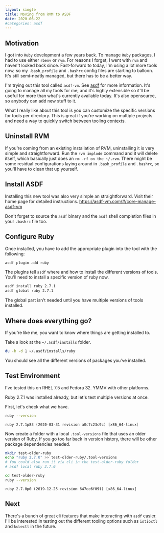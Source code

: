 ```yaml
---
layout: single
title: Moving from RVM to ASDF
date: 2020-06-22
#categories: asdf
---
```


## Motivation
I got into `Ruby` development a few years back.  To manage `Ruby` packages, I had to use either `rbenv` or `rvm`.  For reasons I forget, I went with `rvm` and haven't looked back since.  Fast-forward to today, I'm using a lot more tools now, so my `.bash_profile` and `.bashrc` config files are starting to balloon.  It's still semi-neatly managed, but there has to be a better way.

I'm trying out this tool called `asdf-vm`.  See [asdf](https://asdf-vm.com/) for more information.  It's going to manage all my tools for me, and it's highly extensible so it'll be useful for more than what's currently available today.  It's also opensource, so anybody can add new stuff to it.

What I really like about this tool is you can customize the specific versions for tools per directory.  This is great if you're working on multiple projects and need a way to quickly switch between tooling contexts.


## Uninstall RVM
If you're coming from an existing installation of RVM, uninstalling it is very simple and straightforward.  Run the `rvm implode` command and it will delete itself, which basically just does an `rm -rf on the ~/.rvm`.  There might be some residual configurations laying around in `.bash_profile` and `.bashrc`, so you'll have to clean that up yourself.  

## Install ASDF
Installing this new tool was also very simple an straightforward.  Visit their home page for detailed instructions.  https://asdf-vm.com/#/core-manage-asdf-vm

Don't forget to source the `asdf` binary and the `asdf` shell completion files in your `.bashrc` file too.


## Configure Ruby

Once installed, you have to add the appropriate plugin into the tool with the following:

```bash
asdf plugin add ruby
```  

The plugins tell `asdf` where and how to install the different versions of tools.  You'll need to install a specific version of ruby now.

```bash
asdf install ruby 2.7.1
asdf global ruby 2.7.1
```
The global part isn't needed until you have multiple versions of tools installed.

## Where does everything go?

If you're like me, you want to know where things are getting installed to.  

Take a look at the `~/.asdf/installs` folder.  

```bash
du -h -d 1 ~/.asdf/installs/ruby
```
You should see all the different versions of packages you've installed.


## Test Environment
I've tested this on RHEL 7.5 and Fedora 32.  YMMV with other platforms.

Ruby 2.7.1 was installed already, but let's test multiple versions at once.

First, let's check what we have.
```bash
ruby --version
```
```text
ruby 2.7.1p83 (2020-03-31 revision a0c7c23c9c) [x86_64-linux]
```

Now create a folder with a local `.tool-versions` file that uses an older version of Ruby.  If you go too far back in version history, there will be other package dependencies needed.

```bash
mkdir test-older-ruby
echo "ruby 2.7.0" >> test-older-ruby/.tool-versions
# You could also run it via cli in the test-older-ruby folder
# asdf local ruby 2.7.0

cd test-older-ruby
ruby --version
```

```text
ruby 2.7.0p0 (2019-12-25 revision 647ee6f091) [x86_64-linux]
```

## Next
There's a bunch of great cli features that make interacting with `asdf` easier.  I'll be interested in testing out the different tooling options such as `istioctl` and `kubectl` in the future.
